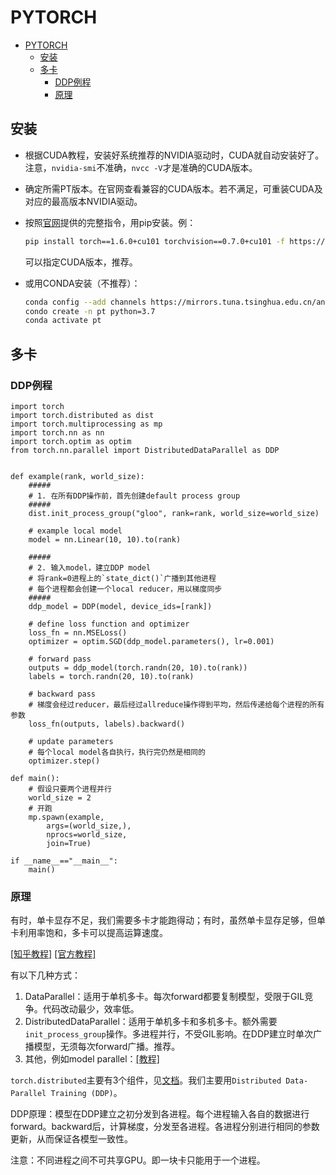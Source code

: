 # PYTORCH

- [PYTORCH](#pytorch)
  - [安装](#安装)
  - [多卡](#多卡)
    - [DDP例程](#ddp例程)
    - [原理](#原理)

## 安装

- 根据CUDA教程，安装好系统推荐的NVIDIA驱动时，CUDA就自动安装好了。注意，`nvidia-smi`不准确，`nvcc -V`才是准确的CUDA版本。
- 确定所需PT版本。在官网查看兼容的CUDA版本。若不满足，可重装CUDA及对应的最高版本NVIDIA驱动。
- 按照[官网](https://pytorch.org/get-started/locally/)提供的完整指令，用pip安装。例：
  
  ```bash
  pip install torch==1.6.0+cu101 torchvision==0.7.0+cu101 -f https://download.pytorch.org/whl/torch_stable.html
  ```

  可以指定CUDA版本，推荐。
- 或用CONDA安装（不推荐）：

  ```bash
  conda config --add channels https://mirrors.tuna.tsinghua.edu.cn/anaconda/cloud/pytorch/
  condo create -n pt python=3.7
  conda activate pt
  ```

## 多卡

### DDP例程

```python3
import torch
import torch.distributed as dist
import torch.multiprocessing as mp
import torch.nn as nn
import torch.optim as optim
from torch.nn.parallel import DistributedDataParallel as DDP


def example(rank, world_size):
    #####
    # 1. 在所有DDP操作前，首先创建default process group
    #####
    dist.init_process_group("gloo", rank=rank, world_size=world_size)
    
    # example local model
    model = nn.Linear(10, 10).to(rank)
    
    #####
    # 2. 输入model，建立DDP model
    # 将rank=0进程上的`state_dict()`广播到其他进程
    # 每个进程都会创建一个local reducer，用以梯度同步
    #####
    ddp_model = DDP(model, device_ids=[rank])
    
    # define loss function and optimizer
    loss_fn = nn.MSELoss()
    optimizer = optim.SGD(ddp_model.parameters(), lr=0.001)

    # forward pass
    outputs = ddp_model(torch.randn(20, 10).to(rank))
    labels = torch.randn(20, 10).to(rank)

    # backward pass
    # 梯度会经过reducer，最后经过allreduce操作得到平均，然后传递给每个进程的所有参数
    loss_fn(outputs, labels).backward()
    
    # update parameters
    # 每个local model各自执行，执行完仍然是相同的
    optimizer.step()

def main():
    # 假设只要两个进程并行
    world_size = 2
    # 开跑
    mp.spawn(example,
        args=(world_size,),
        nprocs=world_size,
        join=True)

if __name__=="__main__":
    main()
```

### 原理

有时，单卡显存不足，我们需要多卡才能跑得动；有时，虽然单卡显存足够，但单卡利用率饱和，多卡可以提高运算速度。

[[知乎教程]](https://zhuanlan.zhihu.com/p/76638962)
[[官方教程]](https://pytorch.org/tutorials/intermediate/ddp_tutorial.html)

有以下几种方式：
1. DataParallel：适用于单机多卡。每次forward都要复制模型，受限于GIL竞争。代码改动最少，效率低。
2. DistributedDataParallel：适用于单机多卡和多机多卡。额外需要`init_process_group`操作。多进程并行，不受GIL影响。在DDP建立时单次广播模型，无须每次forward广播。推荐。
3. 其他，例如model parallel：[[教程]](https://pytorch.org/tutorials/intermediate/model_parallel_tutorial.html)

`torch.distributed`主要有3个组件，见[文档](https://pytorch.org/docs/master/notes/ddp.html)。我们主要用`Distributed Data-Parallel Training (DDP)`。

DDP原理：模型在DDP建立之初分发到各进程。每个进程输入各自的数据进行forward。backward后，计算梯度，分发至各进程。各进程分别进行相同的参数更新，从而保证各模型一致性。

注意：不同进程之间不可共享GPU。即一块卡只能用于一个进程。

